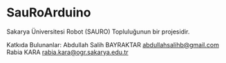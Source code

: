 # SauRoArduino

Sakarya Üniversitesi Robot (SAURO) Topluluğunun bir projesidir.

Katkıda Bulunanlar:
Abdullah Salih BAYRAKTAR					abdullahsalihb@gmail.com
Rabia KARA                        rabia.kara@ogr.sakarya.edu.tr
